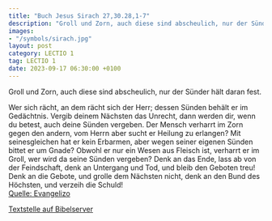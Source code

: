 ```yaml
---
title: "Buch Jesus Sirach 27,30.28,1-7"
description: "Groll und Zorn, auch diese sind abscheulich, nur der Sünder hält daran fest. Wer sich rächt, an dem rächt sich der Herr; dessen Sünden behält er im Gedächtnis. Vergib deinem Nächsten das Unrecht, dann werden dir, wenn du betest, auch deine Sünden vergeben. Der Mensch verharrt im ...."
images:
- "/symbols/sirach.jpg"
layout: post
category: LECTIO 1
tag: LECTIO 1
date: 2023-09-17 06:30:00 +0100
---
```

<!--more-->Groll und Zorn, auch diese sind abscheulich, nur der Sünder hält daran fest.
Wer sich rächt, an dem rächt sich der Herr; dessen Sünden behält er im Gedächtnis.
Vergib deinem Nächsten das Unrecht, dann werden dir, wenn du betest, auch deine Sünden vergeben.
Der Mensch verharrt im Zorn gegen den andern, vom Herrn aber sucht er Heilung zu erlangen?
Mit seinesgleichen hat er kein Erbarmen, aber wegen seiner eigenen Sünden bittet er um Gnade?
Obwohl er nur ein Wesen aus Fleisch ist, verharrt er im Groll, wer wird da seine Sünden vergeben?
Denk an das Ende, lass ab von der Feindschaft, denk an Untergang und Tod, und bleib den Geboten treu!
Denk an die Gebote, und grolle dem Nächsten nicht, denk an den Bund des Höchsten, und verzeih die Schuld!<br>
[Quelle: Evangelizo](https://evangeliumtagfuertag.org/DE/gospel)

[Textstelle auf Bibelserver](https://www.bibleserver.com/EU/Sirach27,30.28,1-7)

